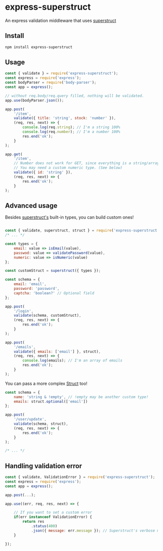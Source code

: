 
# express-superstruct

An express validation middleware that uses [superstruct](https://github.com/ianstormtaylor/superstruct)

## Install

```bash
npm install express-superstruct
```

## Usage

```javascript
const { validate } = require('express-superstruct');
const express = require('express');
const bodyParser = require('body-parser');
const app = express();

// without req.body/req.query filled, nothing will be validated.
app.use(bodyParser.json());

app.post(
	'/item', 
	validate({ title: 'string', stock: 'number' }),
	(req, res, next) => {
		console.log(req.string); // I'm a string 100%
		console.log(req.number); // I'm a number 100%
		res.end('ok');
	}
);

app.get(
	'/item', 
	// Number does not work for GET, since everything is a string/array
	// You may need a custom numeric type. (See below)
	validate({ id: 'string' }),
	(req, res, next) => {
		res.end('ok');
	}
);

```

## Advanced usage

Besides [superstruct's](https://github.com/ianstormtaylor/superstruct/blob/master/docs/reference.md#built-in-types) built-in types, you can build custom ones!

```javascript

const { validate, superstruct, struct } = require('express-superstruct');
/* ... */

const types = {
	email: value => isEmail(value),
	passwod: value => validatePassword(value),
	numeric: value => isNumeric(value)
};

const customStruct = superstruct({ types });

const schema = {
	email: 'email', 
	password: 'password',
	captcha: 'boolean?' // Optional field
};

app.post(
	'/login', 
	validate(schema, customStruct),
	(req, res, next) => {
		res.end('ok');
	}
);

app.post(
	'/emails', 
	validate({ emails: ['email'] }, struct),
	(req, res, next) => {
		console.log(emails); // I'm an array of emails
		res.end('ok');
	}
);
```

You can pass a more complex [Struct](https://github.com/ianstormtaylor/superstruct/blob/master/docs/reference.md#structs) too!

```javascript
const schema = {
	name: 'string & !empty', // !empty may be another custom type!
	emails: struct.optional(['email'])
};

app.post(
	'/user/update', 
	validate(schema, struct),
	(req, res, next) => {
		res.end('ok');
	}
);

/* ... */
```

## Handling validation error

```javascript
const { validate, ValidationError } = require('express-superstruct');
const express = require('express');
const app = express();

app.post(...);

app.use((err, req, res, next) => {

	// If you want to set a custom error
	if(err instanceof ValidationError) {
		return res
			.status(400)
			.json({ message: err.message }); // Superstruct's verbose message
	}

});
```